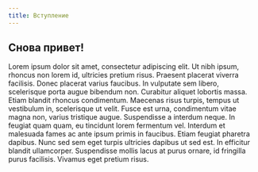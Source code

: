```yaml
---
title: Вступление
---
```

## Снова привет!

Lorem ipsum dolor sit amet, consectetur adipiscing elit. Ut nibh ipsum,
rhoncus non lorem id, ultricies pretium risus. Praesent placerat viverra
facilisis. Donec placerat varius faucibus. In vulputate sem libero,
scelerisque porta augue bibendum non. Curabitur aliquet lobortis massa.
Etiam blandit rhoncus condimentum. Maecenas risus turpis, tempus ut
vestibulum in, scelerisque ut velit. Fusce est urna, condimentum vitae
magna non, varius tristique augue. Suspendisse a interdum neque. In
feugiat quam quam, eu tincidunt lorem fermentum vel. Interdum et
malesuada fames ac ante ipsum primis in faucibus. Etiam feugiat pharetra
dapibus. Nunc sed sem eget turpis ultricies dapibus ut sed est. In
efficitur blandit ullamcorper. Suspendisse mollis lacus at purus ornare,
id fringilla purus facilisis. Vivamus eget pretium risus.